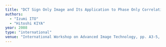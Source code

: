 ```yaml
---
title: "DCT Sign Only Image and Its Application to Phase Only Correlation"
authors:
  - "Izumi ITO"
  - "Hitoshi KIYA"
year: 2008
type: "international"
venue: "International Workshop on Advanced Image Technology, pp. A3-5, Hsinchu, Taiwan, R.O.C., 2008-01-07."
---
```

